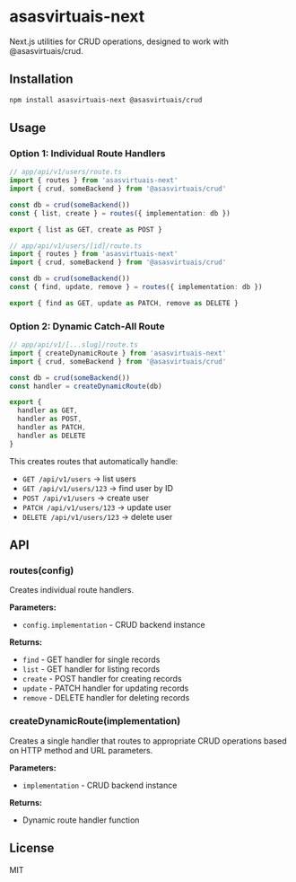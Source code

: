 # asasvirtuais-next

Next.js utilities for CRUD operations, designed to work with @asasvirtuais/crud.

## Installation

```bash
npm install asasvirtuais-next @asasvirtuais/crud
```

## Usage

### Option 1: Individual Route Handlers

```typescript
// app/api/v1/users/route.ts
import { routes } from 'asasvirtuais-next'
import { crud, someBackend } from '@asasvirtuais/crud'

const db = crud(someBackend())
const { list, create } = routes({ implementation: db })

export { list as GET, create as POST }
```

```typescript
// app/api/v1/users/[id]/route.ts
import { routes } from 'asasvirtuais-next'
import { crud, someBackend } from '@asasvirtuais/crud'

const db = crud(someBackend())
const { find, update, remove } = routes({ implementation: db })

export { find as GET, update as PATCH, remove as DELETE }
```

### Option 2: Dynamic Catch-All Route

```typescript
// app/api/v1/[...slug]/route.ts
import { createDynamicRoute } from 'asasvirtuais-next'
import { crud, someBackend } from '@asasvirtuais/crud'

const db = crud(someBackend())
const handler = createDynamicRoute(db)

export { 
  handler as GET, 
  handler as POST, 
  handler as PATCH, 
  handler as DELETE 
}
```

This creates routes that automatically handle:
- `GET /api/v1/users` → list users
- `GET /api/v1/users/123` → find user by ID  
- `POST /api/v1/users` → create user
- `PATCH /api/v1/users/123` → update user
- `DELETE /api/v1/users/123` → delete user

## API

### routes(config)

Creates individual route handlers.

**Parameters:**
- `config.implementation` - CRUD backend instance

**Returns:**
- `find` - GET handler for single records
- `list` - GET handler for listing records  
- `create` - POST handler for creating records
- `update` - PATCH handler for updating records
- `remove` - DELETE handler for deleting records

### createDynamicRoute(implementation)

Creates a single handler that routes to appropriate CRUD operations based on HTTP method and URL parameters.

**Parameters:**
- `implementation` - CRUD backend instance

**Returns:**
- Dynamic route handler function

## License

MIT